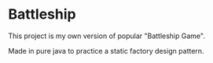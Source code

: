 # Battleship
This project is my own version of popular "Battleship Game".

Made in pure java to practice a static factory design pattern.
